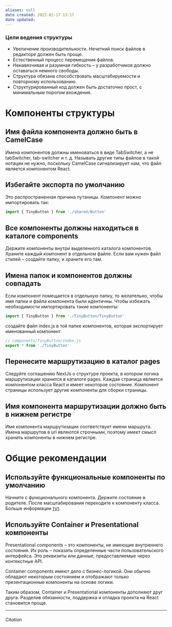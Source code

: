 ```yaml
---
aliases: null
date created: 2022-02-17 13:17
date updated:
---
```

### Цели ведения структуры
-   Увеличение производительности. Нечеткий поиск файлов в редакторе должен быть проще.
-   Естественный процесс перемещения файлов.
-   Ненавязчивая и разумная гибкость – у разработчиков должно оставаться немного свободы.
-   Структура обязана способствовать масштабируемости и повторному использованию.
-   Структурированный код должен быть достаточно прост, с минимальным порогом вхождения.


# Компоненты структуры

## Имя файла компонента должно быть в CamelCase
Имена компонентов должны именоваться в виде TabSwitcher, а не tabSwitcher, tab-switcher и т. д. Называть другие типы файлов в такой нотации не нужно, поскольку CamelCase сигнализирует нам, что файл является компонентом React.

## Избегайте экспорта по умолчанию
Это распространенная причина путаницы. Компонент можно импортировать так:

```js
import { TinyButton } from './shared/Button'
```

## Все компоненты должны находиться в каталоге components
Держите компоненты внутри выделенного каталога компонентов. Храните каждый компонент в отдельном файле. Если вам нужен файл стилей – создайте папку, и храните его там.

## Имена папок и компонентов должны совпадать
Если компонент помещается в отдельную папку, то желательно, чтобы имя папки и файла компонента были идентичны.
Чтобы избежать необходимости импортировать такие компоненты:
```js
import { TinyButton } from './TinyButton/TinyButton'

```

создайте файл index.js в той папке компонентов, которая экспортирует именованный компонент.
```js
// components/TinyButton/index.js
export * from './TinyButton'
```


## Перенесите маршрутизацию в каталог pages

Следуйте соглашению NextJs о структуре проекта, в котором логика маршрутизации хранится в каталоге pages. Каждая страница является компонентом класса React и имеет некоторое состояние. Компонент страницы использует другие компоненты для сборки страницы.

## Имя компонента маршрутизации должно быть в нижнем регистре
Имя компонента маршрутизации соответствует имени маршрута. Имена маршрутов в url являются строчными, поэтому имеет смысл хранить компоненты в нижнем регистре.

# Общие рекомендации
## Используйте функциональные компоненты по умолчанию

Начните с функционального компонента. Держите состояние в родителе. После масштабирования переходите к компоненту класса. Больше информации [тут](https://blog.bitsrc.io/how-to-write-better-code-in-react-best-practices-b8ca87d462b0?gi=1c7a8be63228).

## Используйте Container и Presentational компоненты

Presentational components – это компоненты, не имеющие внутреннего состояния. Их роль – показать определенные части пользовательского интерфейса. Это реквизиты или данные, предоставляемые через контекстные API.

Container components имеют дело с бизнес-логикой. Они обычно обладают некоторым состоянием и отображают только презентационные компоненты на основе логики.

Таким образом, Container и Presentational компоненты дополняют друг друга. Разделив обязанности, поддержка и отладка проекта на React становится проще.

---

###### Citation

